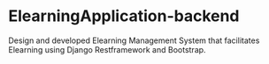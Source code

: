 # ElearningApplication-backend 
Design and developed Elearning Management System that facilitates Elearning using Django Restframework and Bootstrap. 
